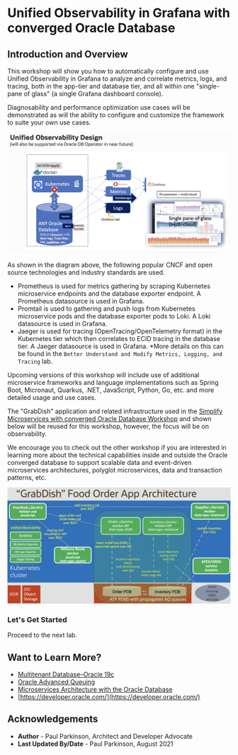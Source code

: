 # Unified Observability in Grafana with converged Oracle Database

## Introduction and Overview

This workshop will show you how to automatically configure and use Unified Observability in Grafana to analyze and correlate metrics, logs, and tracing, both in the app-tier and database tier, and all within one "single-pane of glass" (a single Grafana dashboard console).

Diagnosability and performance optimization use cases will be demonstrated as will the ability to configure and customize the framework to suite your own use cases. 

![](./images/unified-observability.png " ")

As shown in the diagram above, the following popular CNCF and open source technologies and industry standards are used.
 - Prometheus is used for metrics gathering by scraping Kubernetes microservice endpoints and the database exporter endpoint. A Prometheus datasource is used in Grafana.
 - Promtail is used to gathering and push logs from Kubernetes microservice pods and the database exporter pods to Loki. A Loki datasource is used in Grafana.
 - Jaeger is used for tracing (OpenTracing/OpenTelemetry format) in the Kubernetes tier which then correlates to ECID tracing in the database tier. A Jaeger datasource is used in Grafana.
    *More details on this can be found in the `Better Understand and Modify Metrics, Logging, and Tracing` lab.

 Upcoming versions of this workshop will include use of additional microservice frameworks and language implementations such as Spring Boot, Micronaut, Quarkus, .NET, JavaScript, Python, Go, etc. and more detailed usage and use cases.

The "GrabDish" application and related infrastructure used in the [Simplify Microservices with converged Oracle Database Workshop](http://bit.ly/simplifymicroservices) and shown below will be reused for this workshop, however, the focus will be on observability. 

We encourage you to check out the other workshop if you are interested in learning more about the technical capabilities inside and outside the Oracle converged database to support scalable data and event-driven microservices architectures, polyglot microservices, data and transaction patterns, etc.

![](./images/architecture.png " ")


### Let's Get Started

Proceed to the next lab.

## Want to Learn More?

* [Multitenant Database–Oracle 19c](https://www.oracle.com/database/technologies/multitenant.html)
* [Oracle Advanced Queuing](https://docs.oracle.com/en/database/oracle/oracle-database/19/adque/aq-introduction.html)
* [Microservices Architecture with the Oracle Database](https://www.oracle.com/technetwork/database/availability/trn5515-microserviceswithoracle-5187372.pdf)
* [https://developer.oracle.com/](https://developer.oracle.com/)

## Acknowledgements
* **Author** - Paul Parkinson, Architect and Developer Advocate
* **Last Updated By/Date** - Paul Parkinson, August 2021

